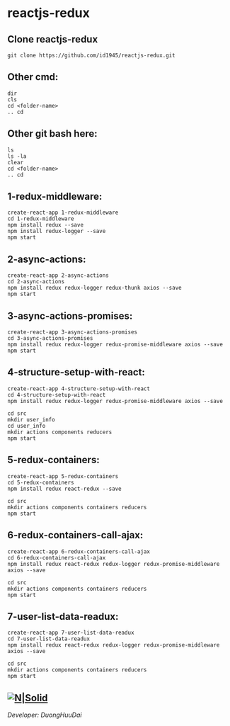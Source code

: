 # reactjs-redux
## Clone reactjs-redux
```
git clone https://github.com/id1945/reactjs-redux.git
```
## Other cmd:
```
dir
cls
cd <folder-name>
.. cd
```
## Other git bash here:
```
ls
ls -la
clear
cd <folder-name>
.. cd
```
## 1-redux-middleware:
```
create-react-app 1-redux-middleware
cd 1-redux-middleware
npm install redux --save
npm install redux-logger --save
npm start
```
## 2-async-actions:
```
create-react-app 2-async-actions
cd 2-async-actions
npm install redux redux-logger redux-thunk axios --save
npm start
```
## 3-async-actions-promises:
```
create-react-app 3-async-actions-promises
cd 3-async-actions-promises
npm install redux redux-logger redux-promise-middleware axios --save
npm start
```
## 4-structure-setup-with-react:
```
create-react-app 4-structure-setup-with-react
cd 4-structure-setup-with-react
npm install redux redux-logger redux-promise-middleware axios --save

cd src
mkdir user_info
cd user_info
mkdir actions components reducers
npm start
```
## 5-redux-containers:
```
create-react-app 5-redux-containers
cd 5-redux-containers
npm install redux react-redux --save

cd src
mkdir actions components containers reducers
npm start
```
## 6-redux-containers-call-ajax:
```
create-react-app 6-redux-containers-call-ajax
cd 6-redux-containers-call-ajax
npm install redux react-redux redux-logger redux-promise-middleware axios --save

cd src
mkdir actions components containers reducers
npm start
```
## 7-user-list-data-readux:
```
create-react-app 7-user-list-data-readux
cd 7-user-list-data-readux
npm install redux react-redux redux-logger redux-promise-middleware axios --save

cd src
mkdir actions components containers reducers
npm start
```
[![N|Solid](http://www.tipsoninterview.in/wp-content/uploads/2017/09/react-logo-300x289.png)](https://www.facebook.com/id1892)
------------
*Developer: DuongHuuDai*
